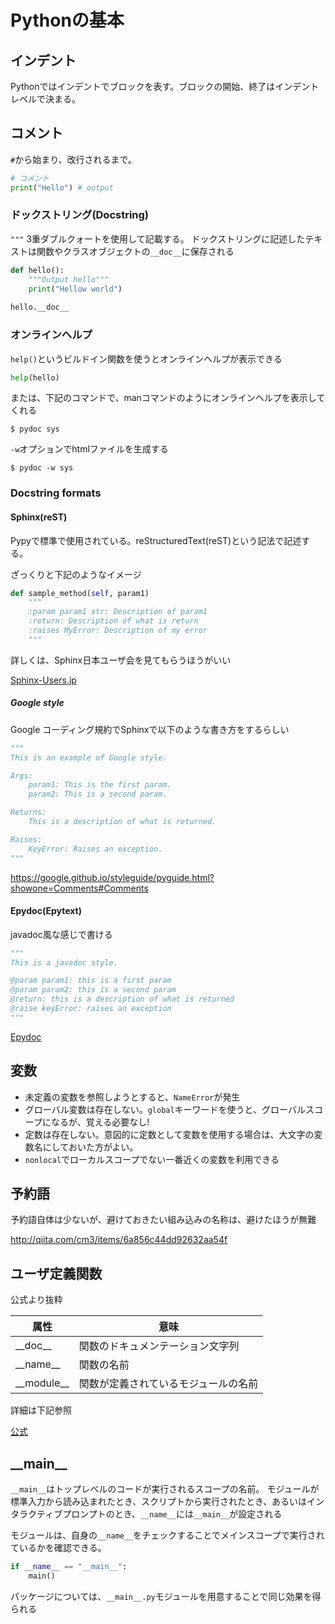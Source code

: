 # Pythonの基本

## インデント

Pythonではインデントでブロックを表す。ブロックの開始、終了はインデントレベルで決まる。

## コメント

`#`から始まり、改行されるまで。

```python
# コメント
print("Hello") # output
```

### ドックストリング(Docstring)

`"""` 3重ダブルクォートを使用して記載する。
ドックストリングに記述したテキストは関数やクラスオブジェクトの`__doc__`に保存される

```python
def hello():
    """Output hello"""
    print("Hellow world")
    
hello.__doc__
```

### オンラインヘルプ

`help()`というビルドイン関数を使うとオンラインヘルプが表示できる

```python
help(hello)
```

または、下記のコマンドで、manコマンドのようにオンラインヘルプを表示してくれる

```console
$ pydoc sys
```

`-w`オプションでhtmlファイルを生成する

```console
$ pydoc -w sys
```

### Docstring formats

#### Sphinx(reST)

Pypyで標準で使用されている。reStructuredText(reST)という記法で記述する。

ざっくりと下記のようなイメージ

```python
def sample_method(self, param1)
    """
    :param param1 str: Description of param1
    :return: Description of what is return
    :raises MyError: Description of my error
    """
```

詳しくは、Sphinx日本ユーザ会を見てもらうほうがいい

[Sphinx-Users.jp](http://sphinx-users.jp)

##### Google style

Google コーディング規約でSphinxで以下のような書き方をするらしい

```python
"""
This is an example of Google style.

Args:
    param1: This is the first param.
    param2: This is a second param.

Returns:
    This is a description of what is returned.

Raises:
    KeyError: Raises an exception.
"""
```

https://google.github.io/styleguide/pyguide.html?showone=Comments#Comments

#### Epydoc(Epytext)

javadoc風な感じで書ける

```python
"""
This is a javadoc style.

@param param1: this is a first param
@param param2: this is a second param
@return: this is a description of what is returned
@raise keyError: raises an exception
"""
```

[Epydoc](http://epydoc.sourceforge.net)

## 変数

- 未定義の変数を参照しようとすると、`NameError`が発生
- グローバル変数は存在しない。`global`キーワードを使うと、グローバルスコープになるが、覚える必要なし!
- 定数は存在しない。意図的に定数として変数を使用する場合は、大文字の変数名にしておいた方がよい。
- `nonlocal`でローカルスコープでない一番近くの変数を利用できる

## 予約語

予約語自体は少ないが、避けておきたい組み込みの名称は、避けたほうが無難

http://qiita.com/cm3/items/6a856c44dd92632aa54f

## ユーザ定義関数

公式より抜粋

|属性      |意味                               |
|----------|-----------------------------------|
|\_\_doc\_\_   |関数のドキュメンテーション文字列   |
|\_\_name\_\_  |関数の名前                         |
|\_\_module\_\_|関数が定義されているモジュールの名前|

詳細は下記参照

[公式](http://docs.python.jp/3.4/reference/datamodel.html)


## \_\_main\_\_

`__main__`はトップレベルのコードが実行されるスコープの名前。
モジュールが標準入力から読み込まれたとき、スクリプトから実行されたとき、あるいはインタラクティブプロンプトのとき、`__name__`には`__main__`が設定される

モジュールは、自身の`__name__`をチェックすることでメインスコープで実行されているかを確認できる。

```python
if __name__ == "__main__":
    main()
```

パッケージについては、`__main__.py`モジュールを用意することで同じ効果を得られる
